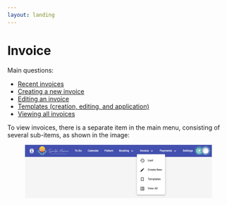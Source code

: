 ```yaml
---
layout: landing
---
```


# Invoice

Main questions:

* [Recent invoices](last-invoices.md)
* [Creating a new invoice](creating-new-invoice.md)
* [Editing an invoice](edit-invoice.md)
* [Templates (creation, editing, and application)](templates.md)
* [Viewing all invoices](see-all-invoices.md)

To view invoices, there is a separate item in the main menu, consisting of several sub-items, as shown in the image:

<figure><img src="../../../.gitbook/assets/Screenshot 2023-05-26 at 21.01.19.png" alt=""><figcaption></figcaption></figure>
